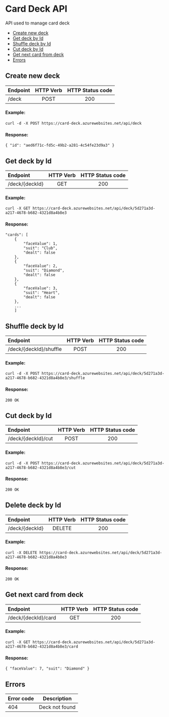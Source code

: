 # Card Deck API
API used to manage card deck

- [Create new deck](#create-new-deck)
- [Get deck by Id](#get-deck-by-id)
- [Shuffle deck by Id](#shuffle-deck-by-id)
- [Cut deck by Id](#send-proposal-email)
- [Get next card from deck](#get-next-card-from-deck)
- [Errors](#errors)

## Create new deck
|Endpoint                 |HTTP Verb |HTTP Status code |
|:------------------------|:--------:|:---------------:|
|/deck                    |POST      |200              |

#### Example:

    curl -d -X POST https://card-deck.azurewebsites.net/api/deck

#### Response:
    { "id": "aed6f71c-fd5c-49b2-a281-4c54fe23d9a3" }


## Get deck by Id
|Endpoint                 |HTTP Verb |HTTP Status code |
|:------------------------|:--------:|:---------------:|
|/deck/{deckId}           |GET       |200              |

#### Example:

    curl -X GET https://card-deck.azurewebsites.net/api/deck/5d271a3d-a217-4678-b682-4321d8a4b8e3

#### Response:
    "cards": [
        {
            "faceValue": 1,
            "suit": "Club",
            "dealt": false
        },
        {
            "faceValue": 2,
            "suit": "Diamond",
            "dealt": false
        },
        {
            "faceValue": 3,
            "suit": "Heart",
            "dealt": false
        },
        ...
        ]

## Shuffle deck by Id
|Endpoint                 |HTTP Verb |HTTP Status code |
|:------------------------|:--------:|:---------------:|
|/deck/{deckId}/shuffle   |POST      |200              |

#### Example:

    curl -d -X POST https://card-deck.azurewebsites.net/api/deck/5d271a3d-a217-4678-b682-4321d8a4b8e3/shuffle

#### Response:
    200 OK

## Cut deck by Id
|Endpoint                 |HTTP Verb |HTTP Status code |
|:------------------------|:--------:|:---------------:|
|/deck/{deckId}/cut   |POST      |200              |

#### Example:

    curl -d -X POST https://card-deck.azurewebsites.net/api/deck/5d271a3d-a217-4678-b682-4321d8a4b8e3/cut

#### Response:
    200 OK

## Delete deck by Id
|Endpoint                 |HTTP Verb |HTTP Status code |
|:------------------------|:--------:|:---------------:|
|/deck/{deckId}           |DELETE      |200              |

#### Example:

    curl -X DELETE https://card-deck.azurewebsites.net/api/deck/5d271a3d-a217-4678-b682-4321d8a4b8e3

#### Response:
    200 OK

## Get next card from deck
|Endpoint                 |HTTP Verb |HTTP Status code |
|:------------------------|:--------:|:---------------:|
|/deck/{deckId}/card      |GET       |200              |

#### Example:

    curl -X GET https://card-deck.azurewebsites.net/api/deck/5d271a3d-a217-4678-b682-4321d8a4b8e3/card

#### Response:
    { "faceValue": 7, "suit": "Diamond" }


## Errors
|Error code |Description        |
|:----------|:-----------------:|
|404        |Deck not found     |